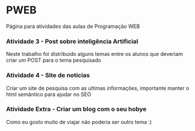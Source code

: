 # PWEB
Página para atividades das aulas de Programação WEB 

### Atividade 3 - Post sobre inteligência Artificial
Neste trabalho foi distribuido alguns temas entre os alunos que deveriam criar um POST para o tema pesquisado

### Atividade 4 - Site de noticias
Criar um site de pesquisa com as ultimas informações, importante manter o html semântico para ajudar no SEO

### Atividade Extra - Criar um blog com o seu hobye
Como eu gosto muito de viajar não poderia ser outro tema :) 
